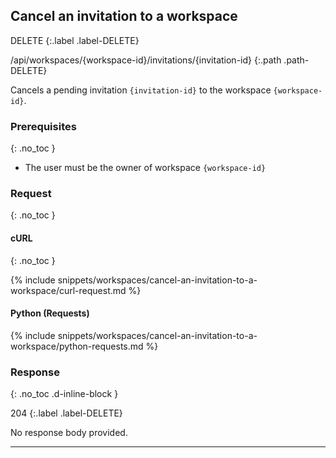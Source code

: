 ## Cancel an invitation to a workspace

DELETE
{:.label .label-DELETE}

/api/workspaces/{workspace-id}/invitations/{invitation-id}
{:.path .path-DELETE}

Cancels a pending invitation `{invitation-id}` to the workspace `{workspace-id}`.

### Prerequisites
{: .no_toc }

- The user must be the owner of workspace `{workspace-id}`

### Request
{: .no_toc }

#### cURL
{: .no_toc }

{% include snippets/workspaces/cancel-an-invitation-to-a-workspace/curl-request.md %}

#### Python (Requests)

{% include snippets/workspaces/cancel-an-invitation-to-a-workspace/python-requests.md %}

### Response
{: .no_toc .d-inline-block }

204
{:.label .label-DELETE}

No response body provided.

---
